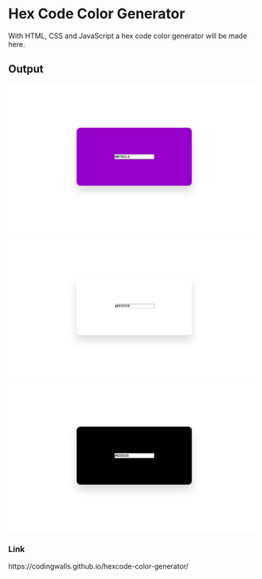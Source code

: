 # Hex Code Color Generator

With HTML, CSS and JavaScript a hex code color generator will be made here.

<h2>Output</h2>

<img src="https://github.com/codingwalls/hexcode-color-generator/blob/main/Image1.png" width="500px" />
<img src="https://github.com/codingwalls/hexcode-color-generator/blob/main/Image2.png" width="500px" />
<img src="https://github.com/codingwalls/hexcode-color-generator/blob/main/Image3.png" width="500px" />

<h3>Link</h3>
https://codingwalls.github.io/hexcode-color-generator/

